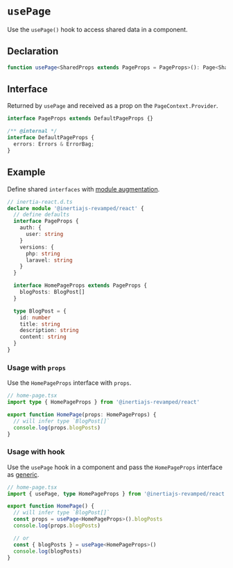 # `usePage` <Badge type="info" text="hook" />

Use the `usePage()` hook to access shared data in a component.

## Declaration

```ts
function usePage<SharedProps extends PageProps = PageProps>(): Page<SharedProps>
```

## Interface

Returned by `usePage` and received as a prop on the `PageContext.Provider`.

```ts
interface PageProps extends DefaultPageProps {}

/** @internal */
interface DefaultPageProps {
  errors: Errors & ErrorBag;
}
```

## Example

Define shared `interfaces` with [module augmentation](https://www.typescriptlang.org/docs/handbook/declaration-merging.html#module-augmentation).

```ts
// inertia-react.d.ts
declare module '@inertiajs-revamped/react' {
  // define defaults
  interface PageProps {
    auth: {
      user: string
    }
    versions: {
      php: string
      laravel: string
    }
  }

  interface HomePageProps extends PageProps {
    blogPosts: BlogPost[]
  }

  type BlogPost = {
    id: number
    title: string
    description: string
    content: string
  }
}
```

### Usage with `props`

Use the `HomePageProps` interface with `props`.

```ts
// home-page.tsx
import type { HomePageProps } from '@inertiajs-revamped/react'

export function HomePage(props: HomePageProps) {
  // will infer type `BlogPost[]`
  console.log(props.blogPosts)
}
```

### Usage with hook

Use the `usePage` hook in a component and pass the `HomePageProps` interface as [generic](https://www.typescriptlang.org/docs/handbook/2/generics.html).

```ts
// home-page.tsx
import { usePage, type HomePageProps } from '@inertiajs-revamped/react'

export function HomePage() {
  // will infer type `BlogPost[]`
  const props = usePage<HomePageProps>().blogPosts
  console.log(props.blogPosts)

  // or
  const { blogPosts } = usePage<HomePageProps>()
  console.log(blogPosts)
}
```
